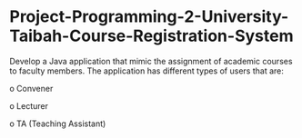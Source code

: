 # Project-Programming-2-University-Taibah-Course-Registration-System

Develop a Java application that mimic the assignment of academic courses to faculty members. 
The application has different types of users that are: 

o Convener

o Lecturer

o TA (Teaching Assistant)
